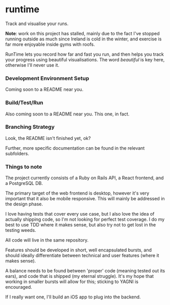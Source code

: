 # runtime
Track and visualise your runs.

**Note**: work on this project has stalled, mainly due to the fact I've stopped running outside 
as much since Ireland is cold in the winter, and exercise is far more enjoyable inside gyms
with roofs.

RunTime lets you record how far and fast you run, and then helps you track your progress using
beautiful visualisations. The word *beautiful* is key here, otherwise I'll never use it.

### Development Environment Setup
Coming soon to a README near you.

### Build/Test/Run
Also coming soon to a README near you. This one, in fact.

### Branching Strategy
Look, the README isn't finished yet, ok?

Further, more specific documentation can be found in the relevant subfolders.

### Things to note

The project currently consists of a Ruby on Rails API, a React frontend, and a PostgreSQL DB.

The primary target of the web frontend is desktop, however it's very important that it also be
mobile responsive. This will mainly be addressed in the design phase.

I love having tests that cover every use case, but I also love the idea of actually shipping code,
so I'm not looking for perfect test coverage. I do my best to use TDD where it makes sense, but also
try not to get lost in the testing weeds. 

All code will live in the same repository.

Features should be developed in short, well encapsulated bursts, and should ideally differentiate 
between technical and user features (where it makes sense).

A balance needs to be found between 'proper' code (meaning tested out its ears), and code that is
shipped (my eternal struggle).
It's my hope that working in smaller bursts will allow for this; sticking to YAGNI is
encouraged.

If I really want one, I'll build an iOS app to plug into the backend.
